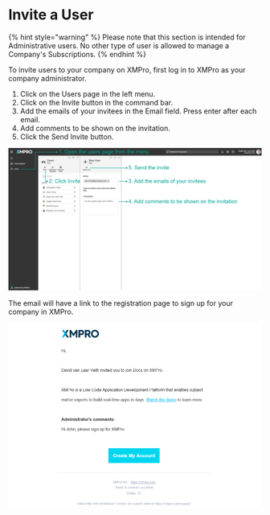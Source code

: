 # Invite a User

{% hint style="warning" %}
Please note that this section is intended for Administrative users. No other type of user is allowed to manage a Company's Subscriptions.
{% endhint %}

To invite users to your company on XMPro, first log in to XMPro as your company administrator.

1. Click on the Users page in the left menu.
2. Click on the Invite button in the command bar.
3. Add the emails of your invitees in the Email field. Press enter after each email.&#x20;
4. Add comments to be shown on the invitation.
5. Click the Send Invite button.

![](<../../.gitbook/assets/image (129).png>)

The email will have a link to the registration page to sign up for your company in XMPro.

![](<../../.gitbook/assets/image (1314).png>)
